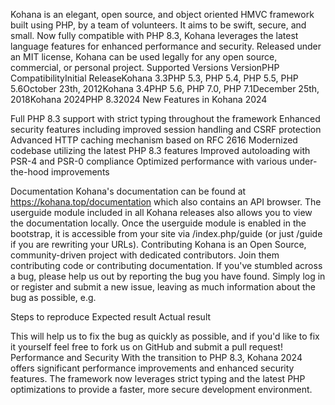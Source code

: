 Kohana is an elegant, open source, and object oriented HMVC framework built using PHP, by a team of volunteers. It aims to be swift, secure, and small. Now fully compatible with PHP 8.3, Kohana leverages the latest language features for enhanced performance and security.
Released under an MIT license, Kohana can be used legally for any open source, commercial, or personal project.
Supported Versions
VersionPHP CompatibilityInitial ReleaseKohana 3.3PHP 5.3, PHP 5.4, PHP 5.5, PHP 5.6October 23th, 2012Kohana 3.4PHP 5.6, PHP 7.0, PHP 7.1December 25th, 2018Kohana 2024PHP 8.32024
New Features in Kohana 2024

Full PHP 8.3 support with strict typing throughout the framework
Enhanced security features including improved session handling and CSRF protection
Advanced HTTP caching mechanism based on RFC 2616
Modernized codebase utilizing the latest PHP 8.3 features
Improved autoloading with PSR-4 and PSR-0 compliance
Optimized performance with various under-the-hood improvements

Documentation
Kohana's documentation can be found at https://kohana.top/documentation which also contains an API browser.
The userguide module included in all Kohana releases also allows you to view the documentation locally. Once the userguide module is enabled in the bootstrap, it is accessible from your site via /index.php/guide (or just /guide if you are rewriting your URLs).
Contributing
Kohana is an Open Source, community-driven project with dedicated contributors. Join them contributing code or contributing documentation.
If you've stumbled across a bug, please help us out by reporting the bug you have found. Simply log in or register and submit a new issue, leaving as much information about the bug as possible, e.g.

Steps to reproduce
Expected result
Actual result

This will help us to fix the bug as quickly as possible, and if you'd like to fix it yourself feel free to fork us on GitHub and submit a pull request!
Performance and Security
With the transition to PHP 8.3, Kohana 2024 offers significant performance improvements and enhanced security features. The framework now leverages strict typing and the latest PHP optimizations to provide a faster, more secure development environment.
